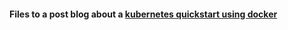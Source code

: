 #### Files to a post blog about a [kubernetes quickstart using docker](https://thiagoft.github.io/comecando-com-kubernetes-utilizando-docker)
